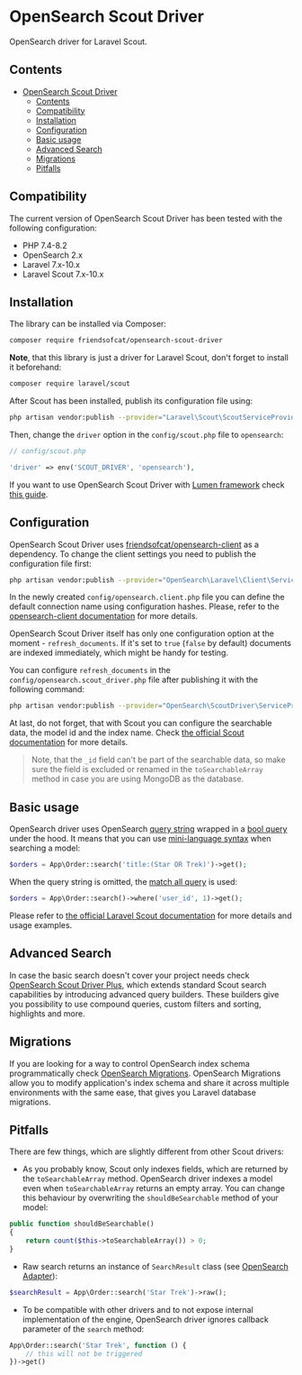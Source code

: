 # OpenSearch Scout Driver

OpenSearch driver for Laravel Scout.

## Contents

- [OpenSearch Scout Driver](#opensearch-scout-driver)
  - [Contents](#contents)
  - [Compatibility](#compatibility)
  - [Installation](#installation)
  - [Configuration](#configuration)
  - [Basic usage](#basic-usage)
  - [Advanced Search](#advanced-search)
  - [Migrations](#migrations)
  - [Pitfalls](#pitfalls)

## Compatibility

The current version of OpenSearch Scout Driver has been tested with the following configuration:

* PHP 7.4-8.2
* OpenSearch 2.x
* Laravel 7.x-10.x
* Laravel Scout 7.x-10.x

## Installation

The library can be installed via Composer:

```bash
composer require friendsofcat/opensearch-scout-driver
```

**Note**, that this library is just a driver for Laravel Scout, don't forget to install it beforehand:

```bash
composer require laravel/scout
```

After Scout has been installed, publish its configuration file using:

```bash
php artisan vendor:publish --provider="Laravel\Scout\ScoutServiceProvider"
```

Then, change the `driver` option in the `config/scout.php` file to `opensearch`:

```php
// config/scout.php

'driver' => env('SCOUT_DRIVER', 'opensearch'),
```

If you want to use OpenSearch Scout Driver with [Lumen framework](https://lumen.laravel.com/) check [this guide](/wiki/Lumen-Installation.md).

## Configuration

OpenSearch Scout Driver uses [friendsofcat/opensearch-client](https://github.com/friendsofcat/opensearch-client) as a dependency.
To change the client settings you need to publish the configuration file first:

```bash
php artisan vendor:publish --provider="OpenSearch\Laravel\Client\ServiceProvider"
```

In the newly created `config/opensearch.client.php` file you can define the default connection name using configuration hashes.
Please, refer to the [opensearch-client documentation](https://github.com/friendsofcat/opensearch-client) for more details.

OpenSearch Scout Driver itself has only one configuration option at the moment - `refresh_documents`.
If it's set to `true` (`false` by default) documents are indexed immediately, which might be handy for testing.

You can configure `refresh_documents` in the `config/opensearch.scout_driver.php` file after publishing it with the following command:

```bash
php artisan vendor:publish --provider="OpenSearch\ScoutDriver\ServiceProvider"
```

At last, do not forget, that with Scout you can configure the searchable data, the model id and the index name.
Check [the official Scout documentation](https://laravel.com/docs/master/scout#configuration) for more details.

> Note, that the `_id` field can't be part of the searchable data, so make sure the field is excluded or renamed
> in the `toSearchableArray` method in case you are using MongoDB as the database.

## Basic usage

OpenSearch driver uses OpenSearch [query string](https://opensearch.org/docs/1.3/opensearch/query-dsl/index/)
wrapped in a [bool query](https://opensearch.org/docs/1.3/opensearch/query-dsl/bool/)
under the hood. It means that you can use [mini-language syntax](https://opensearch.org/docs/1.3/opensearch/query-dsl/full-text/)
when searching a model:

```php
$orders = App\Order::search('title:(Star OR Trek)')->get();
```

When the query string is omitted, the [match all query](https://opensearch.org/docs/1.3/opensearch/query-dsl/full-text/#match-all)
is used:

```php
$orders = App\Order::search()->where('user_id', 1)->get();
```

Please refer to [the official Laravel Scout documentation](https://laravel.com/docs/master/scout)
for more details and usage examples.

## Advanced Search

In case the basic search doesn't cover your project needs check [OpenSearch Scout Driver Plus](https://github.com/friendsofcat/opensearch-scout-driver-plus),
which extends standard Scout search capabilities by introducing advanced query builders. These builders give you
possibility to use compound queries, custom filters and sorting, highlights and more.

## Migrations

If you are looking for a way to control OpenSearch index schema programmatically check [OpenSearch Migrations](https://github.com/friendsofcat/opensearch-migrations).
OpenSearch Migrations allow you to modify application's index schema and share it across multiple environments with the same ease,
that gives you Laravel database migrations.

## Pitfalls

There are few things, which are slightly different from other Scout drivers:

* As you probably know, Scout only indexes fields, which are returned by the `toSearchableArray` method.
OpenSearch driver indexes a model even when `toSearchableArray` returns an empty array. You can change this behaviour by
overwriting the `shouldBeSearchable` method of your model:

```php
public function shouldBeSearchable()
{
    return count($this->toSearchableArray()) > 0;
}
```

* Raw search returns an instance of `SearchResult` class (see [OpenSearch Adapter](https://github.com/friendsofcat/opensearch-adapter#search)):

```php
$searchResult = App\Order::search('Star Trek')->raw();
```

* To be compatible with other drivers and to not expose internal implementation of the engine, OpenSearch driver ignores callback
parameter of the `search` method:

```php
App\Order::search('Star Trek', function () {
    // this will not be triggered
})->get()
```
